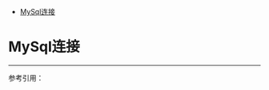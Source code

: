 <!-- TOC -->

- [MySql连接](#mysql连接)

<!-- /TOC -->

<a id="markdown-mysql连接" name="mysql连接"></a>
# MySql连接





---



参考引用：





